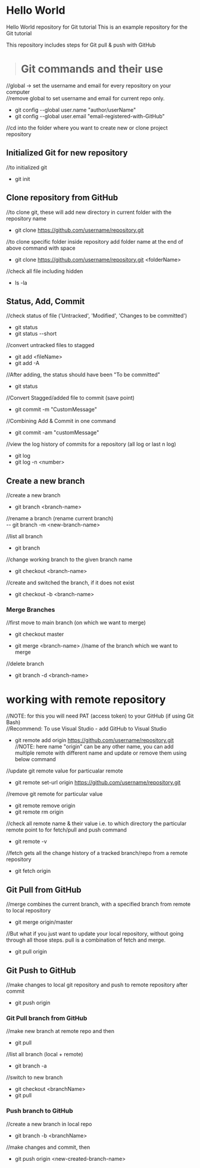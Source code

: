 # Hello World
Hello World repository for Git tutorial
This is an example repository for the Git tutorial

This repository includes steps for Git pull & push with GitHub

> # Git commands and their use
 //global -> set the username and email for every repository on your computer  
 //remove global to set username and email for current repo only.  
 - git config --global user.name "author/userName"   
 - git config --global user.email "email-registered-with-GitHub"  

 //cd into the folder where you want to create new or clone project repository   

 ## Initialized Git for new repository
 //to initialized git  
 - git init  

 ## Clone repository from GitHub
 //to clone git, these will add new directory in current folder with the repository name  
 - git clone https://github.com/username/repository.git  
  
 //to clone specific folder inside repository add folder name at the end of above command with space  
 - git clone https://github.com/username/repository.git \<folderName>  
 
 
 //check all file including hidden  
 - ls -la  

 ## Status, Add, Commit
 //check status of file ('Untracked', 'Modified', 'Changes to be committed')  
 - git status  
 - git status --short  
 
 //convert untracked files to stagged  
 - git add \<fileName>  
 - git add -A  

 //After adding, the status should have been "To be committed"  
 - git status  

 //Convert Stagged/added file to commit (save point)  
 - git commit -m "CustomMessage"  

 //Combining Add & Commit in one command  
 - git commit -am "customMessage"  
 
 //view the log history of commits for a repository (all log or last n log)  
 - git log  
 - git log -n \<number>  
 
 ## Create a new branch  
 //create a new branch  
 - git branch \<branch-name>  

 //rename a branch (rename current branch)  
 -- git branch -m \<new-branch-name>
 
 //list all branch  
 - git branch  

 //change working branch to the given branch name  
 - git checkout \<branch-name>  
 
 //create and switched the branch, if it does not exist  
 - git checkout -b \<branch-name>  

### Merge Branches  
 //first move to main branch (on which we want to merge)  
 - git checkout master  

 - git merge \<branch-name>      //name of the branch which we want to merge  

 //delete branch  
 - git branch -d \<branch-name>  

# working with remote repository  
 //NOTE: for this you will need PAT (access token) to your GitHub (if using Git Bash)  
 //Recommend: To use Visual Studio - add GitHub to Visual Studio
 
 - git remote add origin https://github.com/username/repository.git  
   //NOTE: here name "origin" can be any other name, you can add multiple remote with different name and update or remove them using below command
 
 //update git remote value for particualar remote
 - git remote set-url origin https://github.com/username/repository.git  
 
 //remove git remote for particular value
 - git remote remove origin
 - git remote rm origin
  
 //check all remote name & their value i.e. to which directory the particular remote point to for fetch/pull and push command  
 - git remote -v  

 //fetch gets all the change history of a tracked branch/repo from a remote repository  
 - git fetch origin  

## Git Pull from GitHub  
 //merge combines the current branch, with a specified branch from remote to local repository  
 - git merge origin/master  

 //But what if you just want to update your local repository, without going through all those steps. pull is a combination of fetch and merge.  
 - git pull origin  

## Git Push to GitHub  
 //make changes to local git repository and push to remote repository after commit  
 - git push origin  

### Git Pull branch from GitHub  
 //make new branch at remote repo and then  
 - git pull  
 
 //list all branch (local + remote)  
 - git branch -a  
   
 //switch to new branch  
 - git checkout \<branchName>  
 - git pull  

### Push branch to GitHub  
 //create a new branch in local repo  
 - git branch -b \<branchName>  
 
 //make changes and commit, then  
 - git push origin \<new-created-branch-name>  

